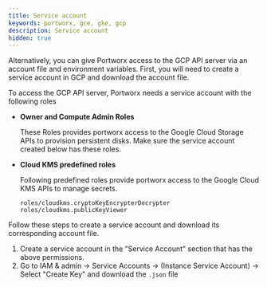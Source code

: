```yaml
---
title: Service account
keywords: portworx, gce, gke, gcp
description: Service account
hidden: true
---
```


Alternatively, you can give Portworx access to the GCP API server via an account file and environment variables. First, you will need to create a service account in GCP and download the account file.

To access the GCP API server, Portworx needs a service account with the following roles

- **Owner and Compute Admin Roles**

    These Roles provides portworx access to the Google Cloud Storage APIs to provision persistent disks. Make sure the service account created below has these roles.

- **Cloud KMS predefined roles**

    Following predefined roles provide portworx access to the Google Cloud KMS APIs to manage secrets.

    ```
    roles/cloudkms.cryptoKeyEncrypterDecrypter
    roles/cloudkms.publicKeyViewer
    ```

Follow these steps to create a service account and download its corresponding account file.

1. Create a service account in the "Service Account" section that has the above permissions.
2. Go to IAM & admin  -> Service Accounts -> (Instance Service Account) -> Select "Create Key" and download the `.json` file
